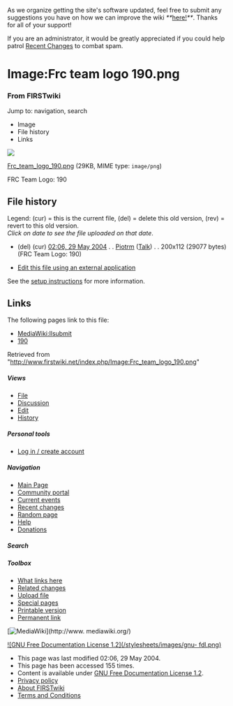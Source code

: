 As we organize getting the site's software updated, feel free to submit any
suggestions you have on how we can improve the wiki
_**_[here!](/index.php/User:Hallry/Suggestions "User:Hallry/Suggestions"
)_**_. Thanks for all of your support!

If you are an administrator, it would be greatly appreciated if you could help
patrol [Recent Changes](/index.php/Special:Recentchanges
"Special:Recentchanges" ) to combat spam.

# Image:Frc team logo 190.png

### From FIRSTwiki

Jump to: navigation, search

  * Image
  * File history
  * Links

![](/media/9/92/Frc_team_logo_190.png)

[Frc_team_logo_190.png](/media/9/92/Frc_team_logo_190.png "Frc team logo
190.png" ) (29KB, MIME type: `image/png`)

FRC Team Logo: 190

## File history

Legend: (cur) = this is the current file, (del) = delete this old version,
(rev) = revert to this old version.  
_Click on date to see the file uploaded on that date_.

  * (del) (cur) [02:06, 29 May 2004](/media/9/92/Frc_team_logo_190.png "/media/9/92/Frc team logo 190.png" ) . . [Piotrm](/index.php/User:Piotrm "User:Piotrm" ) ([Talk](/index.php/User_talk:Piotrm "User talk:Piotrm" )) . . 200x112 (29077 bytes) (FRC Team Logo: 190)
  

  * [Edit this file using an external application](/index.php?title=Image:Frc_team_logo_190.png&action=edit&externaledit=true&mode=file "Image:Frc team logo 190.png" )

See the [setup
instructions](http://meta.wikimedia.org/wiki/Help:External_editors
"http://meta.wikimedia.org/wiki/Help:External_editors" ) for more information.

## Links

The following pages link to this file:

  * [MediaWiki:Ilsubmit](/index.php/MediaWiki:Ilsubmit "MediaWiki:Ilsubmit" )
  * [190](/index.php/190 "190" )

Retrieved from
"<http://www.firstwiki.net/index.php/Image:Frc_team_logo_190.png>"

##### Views

  * [File](/index.php/Image:Frc_team_logo_190.png)
  * [Discussion](/index.php?title=Image_talk:Frc_team_logo_190.png&action=edit)
  * [Edit](/index.php?title=Image:Frc_team_logo_190.png&action=edit)
  * [History](/index.php?title=Image:Frc_team_logo_190.png&action=history)

##### Personal tools

  * [Log in / create account](/index.php?title=Special:Userlogin&returnto=Image:Frc_team_logo_190.png)

[](/index.php/Main_Page "Main Page" )

##### Navigation

  * [Main Page](/index.php/Main_Page)
  * [Community portal](/index.php/FIRSTwiki:Community_portal)
  * [Current events](/index.php/Current_events)
  * [Recent changes](/index.php/Special:Recentchanges)
  * [Random page](/index.php/Special:Random)
  * [Help](/index.php/FIRSTwiki:Help)
  * [Donations](/index.php/FIRSTwiki:Site_support)

##### Search



##### Toolbox

  * [What links here](/index.php/Special:Whatlinkshere/Image:Frc_team_logo_190.png)
  * [Related changes](/index.php/Special:Recentchangeslinked/Image:Frc_team_logo_190.png)
  * [Upload file](/index.php/Special:Upload)
  * [Special pages](/index.php/Special:Specialpages)
  * [Printable version](/index.php?title=Image:Frc_team_logo_190.png&printable=yes)
  * [Permanent link](/index.php?title=Image:Frc_team_logo_190.png&oldid=37748)

[![MediaWiki](/skins/common/images/poweredby_mediawiki_88x31.png)](http://www.
mediawiki.org/)

[![GNU Free Documentation License 1.2](/stylesheets/images/gnu-
fdl.png)](http://www.gnu.org/copyleft/fdl.html)

  * This page was last modified 02:06, 29 May 2004.
  * This page has been accessed 155 times.
  * Content is available under [GNU Free Documentation License 1.2](http://www.gnu.org/copyleft/fdl.html "http://www.gnu.org/copyleft/fdl.html" ).
  * [Privacy policy](/index.php/FIRSTwiki:Privacy_policy "FIRSTwiki:Privacy policy" )
  * [About FIRSTwiki](/index.php/FIRSTwiki:About "FIRSTwiki:About" )
  * [Terms and Conditions](/index.php/FIRSTwiki:Terms_and_conditions "FIRSTwiki:Terms and conditions" )

